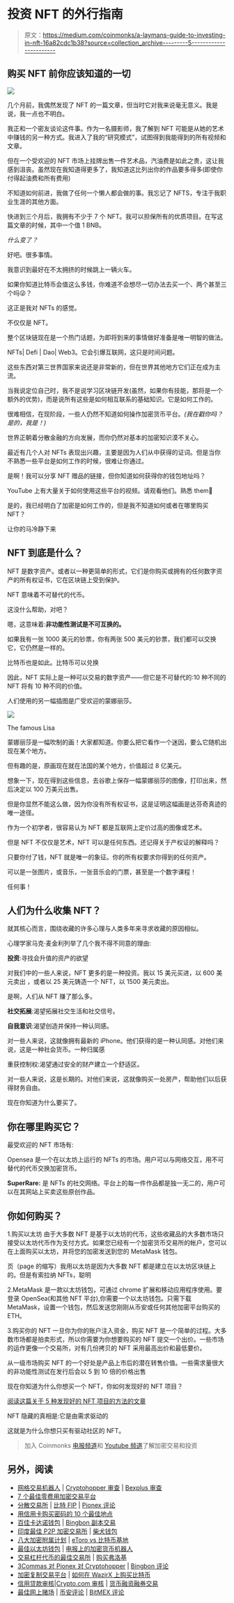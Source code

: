 # 投资 NFT 的外行指南

> 原文：<https://medium.com/coinmonks/a-laymans-guide-to-investing-in-nft-16a82cdc1b38?source=collection_archive---------5----------------------->

## 购买 NFT 前你应该知道的一切

![](img/6d36b5636f2ab903d1bcf23a704d76f0.png)

几个月前，我偶然发现了 NFT 的一篇文章，但当时它对我来说毫无意义。我是说，我一点也不明白。

我正和一个密友谈论这件事。作为一名摄影师，我了解到 NFT 可能是从她的艺术中赚钱的另一种方式。我进入了我的“研究模式”，试图得到我能得到的所有视频和文章。

但在一个受欢迎的 NFT 市场上挂牌出售一件艺术品，汽油费是如此之贵，这让我感到沮丧。虽然现在我知道得更多了，我知道这比列出你的作品要多得多(即使你付得起油费和所有费用)

不知道如何前进，我做了任何一个懒人都会做的事。我忘记了 NFTS，专注于我职业生涯的其他方面。

快进到三个月后，我拥有不少于 7 个 NFT。我可以担保所有的优质项目。在写这篇文章的时候，其中一个值 1 BNB。

*什么变了？*

好吧。很多事情。

我意识到最好在不太拥挤的时候跳上一辆火车。

如果你知道比特币会值这么多钱，你难道不会想尽一切办法去买一个、两个甚至三个吗😜？

这正是我对 NFTs 的感觉。

不仅仅是 NFT。

整个区块链现在是一个热门话题，为即将到来的事情做好准备是唯一明智的做法。

NFTs| Defi | Dao| Web3。它会引爆互联网，这只是时间问题。

这些东西对第三世界国家来说还是非常新的，但在世界其他地方它们正在成为主流。

当我说定位自己时，我不是说学习区块链开发(虽然，如果你有技能，那将是一个额外的优势)，而是说所有这些是如何相互联系的基础知识。它是如何工作的。

很难相信，在现阶段，一些人仍然不知道如何操作加密货币平台。*(我在戳你吗？是的，我是！)*

世界正朝着分散金融的方向发展，而你仍然对基本的加密知识漠不关心。

最近有几个人对 NFTs 表现出兴趣，主要是因为人们从中获得的证词。但是当你不熟悉一些平台是如何工作的时候，很难让你通过。

是啊！我可以分享 NFT 赠品的链接，但你知道如何获得你的钱包地址吗？

YouTube 上有大量关于如何使用这些平台的视频。请观看他们。熟悉 them🥴

是的，我已经明白了加密是如何工作的，但是我不知道如何或者在哪里购买 NFT？

让你的马冷静下来

## NFT 到底是什么？

NFT 是数字资产。或者以一种更简单的形式，它们是你购买或拥有的任何数字资产的所有权证书，它在区块链上受到保护。

NFT 意味着不可替代的代币。

这没什么帮助，对吧？

嗯，这意味着:**非功能性测试是不可互换的。**

如果我有一张 1000 美元的钞票，你有两张 500 美元的钞票，我们都可以交换它，它仍然是一样的。

比特币也是如此。比特币可以兑换

因此，NFT 实际上是一种可以交易的数字资产——但它是不可替代的:10 种不同的 NFT 将有 10 种不同的价值。

人们使用的另一幅插图是广受欢迎的蒙娜丽莎。

![](img/128d754e78ef7f05321f56339b694434.png)

The famous Lisa

蒙娜丽莎是一幅吹制的画！大家都知道。你要么把它看作一个迷因，要么它随机出现在某个地方。

但有趣的是，原画现在就在法国的某个地方，价值超过 8 亿美元。

想象一下，现在得到这些信息，去谷歌上保存一幅蒙娜丽莎的图像，打印出来，然后决定以 100 万美元出售。

但是你显然不能这么做，因为你没有所有权证书，这是证明这幅画是达芬奇真迹的唯一途径。

作为一个初学者，很容易认为 NFT 都是互联网上定价过高的图像或艺术。

但是 NFT 不仅仅是艺术，NFT 可以是任何东西。还记得关于产权证的解释吗？

只要你付了钱，NFT 就是唯一的象征。你的所有权要求你得到的任何资产。

可以是一张图片，或音乐，一张音乐会的门票，甚至是一个数字课程！

任何事！

## 人们为什么收集 NFT？

就其核心而言，围绕收藏的许多心理与人类多年来寻求收藏的原因相似。

心理学家马克·麦金利列举了几个我不得不同意的理由:

**投资**:寻找会升值的资产的欲望

对我们中的一些人来说，NFT 更多的是一种投资。我以 15 美元买进，以 600 美元卖出
，或者以 25 美元铸造一个 NFT，以 1500 美元卖出。

是啊，人们从 NFT 赚了那么多。

**社交拓展**:渴望拓展社交生活和社交信号。

**自我意识**:渴望创造并保持一种认同感。

对一些人来说，这就像拥有最新的 iPhone。他们获得的是一种认同感。对他们来说，这是一种社会货币。一种归属感

重获控制权:渴望通过安全的财产建立一个舒适区。

对一些人来说，这是长期的。对他们来说，这就像购买一处房产，帮助他们以后获得财务自由。

现在你知道为什么要买了。

## 你在哪里购买它？

最受欢迎的 NFT 市场有:

Opensea 是一个在以太坊上运行的 NFTs 的市场。用户可以与网络交互，用不可替代的代币交换加密货币。

**SuperRare:** 是 NFTs 的社交网络。平台上的每一件作品都是独一无二的，用户可以在其网站上买卖这些原创作品。

## 你如何购买？

1.购买以太坊
由于大多数 NFT 是基于以太坊的代币，这些收藏品的大多数市场只接受以太坊代币作为支付方式。如果您已经有一个加密货币交易所的帐户，您可以在上面购买以太坊，并将您的加密发送到您的 MetaMask 钱包。

页（page 的缩写）我用以太坊是因为大多数 NFT 都是建立在以太坊区块链上的。但是有索拉纳 NFTs，聪明

2.MetaMask 是一款以太坊钱包，可通过 chrome 扩展和移动应用程序使用。要登录 OpenSea(和其他 NFT 平台),你需要一个以太坊钱包。只需下载 MetaMask，设置一个钱包，然后发送您刚刚从币安或任何其他加密平台购买的 ETH。

3.购买你的 NFT
一旦你为你的账户注入资金，购买 NFT 是一个简单的过程。大多数市场都是拍卖形式，所以你需要为你想要购买的 NFT 提交一个出价。一些市场的运作更像一个交易所，对有几份拷贝的 NFT 采用最高出价和最低要价。

从一级市场购买 NFT 的一个好处是产品上市后的潜在转售价值。一些需求量很大的非功能性测试在发行后会以 5 到 10 倍的价格出售

现在你知道为什么你想买一个 NFT，你如何发现好的 NFT 项目？

[阅读这篇关于 5 种发现好的 NFT 项目的方法的文章](/coinmonks/7-ways-to-spot-a-good-nft-project-79ab51e48909)

NFT 隐藏的真相是:它是由需求驱动的

这就是为什么你想只买有驱动社区的 NFT。

> 加入 Coinmonks [电报频道](https://t.me/coincodecap)和 [Youtube 频道](https://www.youtube.com/c/coinmonks/videos)了解加密交易和投资

## 另外，阅读

*   [网格交易机器人](https://blog.coincodecap.com/grid-trading) | [Cryptohopper 审查](/coinmonks/cryptohopper-review-a388ff5bae88) | [Bexplus 审查](https://blog.coincodecap.com/bexplus-review)
*   [7 个最佳零费用加密交易平台](https://blog.coincodecap.com/zero-fee-crypto-exchanges)
*   [分散交易所](https://blog.coincodecap.com/what-are-decentralized-exchanges) | [比特 FIP](https://blog.coincodecap.com/bitbns-fip) | [Pionex 评论](https://blog.coincodecap.com/pionex-review-exchange-with-crypto-trading-bot)
*   [用信用卡购买密码的 10 个最佳地点](https://blog.coincodecap.com/buy-crypto-with-credit-card)
*   [百佳卡达诺钱包](https://blog.coincodecap.com/best-cardano-wallets) | [Bingbon 副本交易](https://blog.coincodecap.com/bingbon-copy-trading)
*   [印度最佳 P2P 加密交易所](https://blog.coincodecap.com/p2p-crypto-exchanges-in-india) | [柴犬钱包](https://blog.coincodecap.com/baby-shiba-inu-wallets)
*   [八大加密附属计划](https://blog.coincodecap.com/crypto-affiliate-programs) | [eToro vs 比特币基地](https://blog.coincodecap.com/etoro-vs-coinbase)
*   [最佳以太坊钱包](https://blog.coincodecap.com/best-ethereum-wallets) | [电报上的加密货币机器人](https://blog.coincodecap.com/telegram-crypto-bots)
*   [交易杠杆代币的最佳交易所](https://blog.coincodecap.com/leveraged-token-exchanges) | [购买弗洛基](https://blog.coincodecap.com/buy-floki-inu-token)
*   [3Commas 对 Pionex 对 Cryptohopper](https://blog.coincodecap.com/3commas-vs-pionex-vs-cryptohopper) | [Bingbon 评论](https://blog.coincodecap.com/bingbon-review)
*   [加密复制交易平台](/coinmonks/top-10-crypto-copy-trading-platforms-for-beginners-d0c37c7d698c) | [如何在 WazirX 上购买比特币](/coinmonks/buy-bitcoin-on-wazirx-2d12b7989af1)
*   [信用贷款审核](https://blog.coincodecap.com/coinloan-review)|[Crypto.com 审核](/coinmonks/crypto-com-review-f143dca1f74c) | [货币融资融券交易](/coinmonks/huobi-margin-trading-b3b06cdc1519)
*   [最佳网上赌场](https://blog.coincodecap.com/best-online-casinos) | [币安评论](/coinmonks/binance-review-ee10d3bf3b6e) | [BitMEX 评论](https://blog.coincodecap.com/bitmex-review)